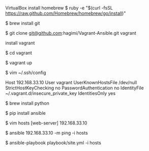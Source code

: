 VirtualBox
install homebrew
$ ruby -e "$(curl -fsSL https://raw.github.com/Homebrew/homebrew/go/install)"

$ brew install git

$ git clone git@github.com:hagimi/Vagrant-Ansible.git vagrant

install vagrant

$ cd vagrant

$ vagrant up

$ vim ~/.ssh/config

Host 192.168.33.10
  User vagrant
  UserKnownHostsFile /dev/null
  StrictHostKeyChecking no
  PasswordAuthentication no
  IdentityFile ~/.vagrant.d/insecure_private_key
  IdentitiesOnly yes

$ brew install python

$ pip install ansible

$ vim hosts
[web-server]
192.168.33.10

$ ansible 192.168.33.10 -m ping -i hosts

$ ansible-playbook playbook/site.yml -i hosts
